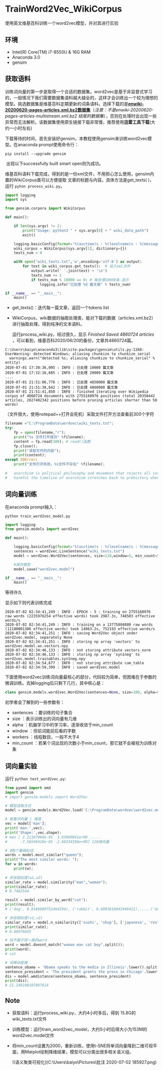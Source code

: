 # TrainWord2Vec_WikiCorpus
使用英文维基百科训练一个word2vec模型，并对其进行实验
## 环境
- Intel(R) Core(TM) i7-8550U & 16G RAM
- Anaconda 3.0
- gensim

## 获取语料

​	训练词向量的第一步是取得一个合适的数据集。word2vec是基于非监督式学习的，一般情况下我们需要数据集语料越大越全的，这样才会训练出一个较为理想的模型。挑选数据集是维基百科定期更新的词条语料。
​	选择下载的是[**enwiki-20200620-pages-articles.xml.bz2数据集**](https://dumps.wikimedia.org/enwiki/)（*注意：不是enwiki-20200620-pages-articles-multistream.xml.bz2 结尾的数据集*），否则在处理时会出现一些异常而无法解析。该数据集使用原生链接下载非常慢，推荐使用**迅雷工具下载**(大约一小时左右)

​	下载等待的时间，首先安装好gensim，本教程使用gensim来训练word2vec模型。在anaconda prompt使用命令行：
```
pip install --upgrade gensim
```
​	出现以下successfully built smart open则为成功。



​	维基百科语料下载完成，得到的是一份xml文件，不用担心怎么使用，gensim内置的WikiCorpus类可以方便提取
文章的标题与内容。具体方法是get_texts( )，运行 `pyhon process_wiki.py`。

```python
import logging
import sys

from gensim.corpora import WikiCorpus

def main():

    if len(sys.argv) != 2:
        print("Usage: python3 " + sys.argv[0] + " wiki_data_path")
        exit()

    logging.basicConfig(format='%(asctime)s : %(levelname)s : %(message)s', level=logging.INFO)
    wiki_corpus = WikiCorpus(sys.argv[1], dictionary={})
    texts_num = 0

    with open("wiki_texts.txt",'w',encoding='utf-8') as output:
        for text in wiki_corpus.get_texts():  # 读入xml文件
            output.write(' '.join(text) + '\n')
            texts_num += 1
            if texts_num % 10000 == 0: # 每处理10000条-显示
                logging.info("已处理 %d 篇文章" % texts_num)

if __name__ == "__main__":
    main()

```

- get_texts()：迭代每一篇文章，返回一个tokens list
- WikiCorpus，wiki数据的抽取处理类，能对下载的数据（articles.xml.bz2）进行抽取处理，得到纯净的文本语料。


  运行process_wiki.py，经过很久，显示 *Finished Saved 4860724 articles* ，可以看到，维基百科2020/06/20的备份，文章共4860724篇。

```
C:\Users\baiyo\anaconda3\lib\site-packages\gensim\utils.py:1268: UserWarning: detected Windows; aliasing chunkize to chunkize_serial
  warnings.warn("detected %s; aliasing chunkize to chunkize_serial" % entity)
2020-07-01 17:30:36,095 : INFO : 已处理 10000 篇文章
2020-07-01 17:32:16,685 : INFO : 已处理 20000 篇文章
....
2020-07-01 21:51:06,776 : INFO : 已处理 4850000 篇文章
2020-07-01 21:51:38,642 : INFO : 已处理 4860000 篇文章
2020-07-01 21:51:41,850 : INFO : finished iterating over Wikipedia corpus of 4860724 documents with 2755160976 positions (total 20358442 articles, 2827402342 positions before pruning articles shorter than 50 words)
```

（文件很大，使用notepad++打开会死机）采取文件打开方法查看前300个字符

```python
filename ="C:\ProgramData\wordvec\wiki_texts.txt";
try:
	fp = open(filename,"r");
	print("%s 文件打开成功" %filename);
	content = fp.read(300); # read()函数
	fp.close();
	print("读取文件的内容");
	print(content);
except IOError:
	print("文件打开失败，%s文件不存在" %filename);
    
#	anarchism is political philosophy and movement that rejects all involuntary coercive forms of hierarchy #  it radically calls for the abolition of the state which it holds to be undesirable unnecessary and     
#   harmful the timeline of anarchism stretches back to prehistory when humans lived in anarchistic s
```

## 词向量训练

在anaconda prompt输入：

 `python train_word2vec_model.py`

```python
import logging
from gensim.models import word2vec

def main():

    logging.basicConfig(format='%(asctime)s : %(levelname)s : %(message)s', level=logging.INFO)
    sentences = word2vec.LineSentence("wiki_texts.txt")
    model = word2vec.Word2Vec(sentences, size=128,window=5, min_count=5,workers=multiprocessing.cpu_count())

    #保存模型
    model.save("word2vec.model")

if __name__ == "__main__":
    main()
```

等待许久

显示如下则代表训练完成

```
2020-07-02 02:34:41,249 : INFO : EPOCH - 5 : training on 2755160976 raw words (2235976254 effective words) took 2987.3s, 748503 effective words/s
2020-07-02 02:34:41,249 : INFO : training on a 13775804880 raw words (11180001386 effective words) took 14863.2s, 752193 effective words/s
2020-07-02 02:34:41,251 : INFO : saving Word2Vec object under word2vec.model, separately None
2020-07-02 02:34:41,251 : INFO : storing np array 'vectors' to word2vec.model.wv.vectors.npy
2020-07-02 02:34:46,133 : INFO : not storing attribute vectors_norm
2020-07-02 02:34:46,133 : INFO : storing np array 'syn1neg' to word2vec.model.trainables.syn1neg.npy
2020-07-02 02:34:54,677 : INFO : not storing attribute cum_table
2020-07-02 02:34:59,399 : INFO : saved word2vec.model
```

下面使用word2vec训练词向量最核心的部分，代码较为简单，但困难在于参数的微调训练。去掉logging后只剩下几行，其中核心是：

```python
class gensim.models.word2vec.Word2Vec(sentences=None, size=100, alpha=0.025, window=5, min_count=5, max_vocab_size=None, sample=0.001, seed=1, workers=3, min_alpha=0.0001, sg=0, hs=0, negative=5, cbow_mean=1, hashfxn=<built-in function hash>, iter=5, null_word=0, trim_rule=None, sorted_vocab=1, batch_words=10000)
```
初学者会了解到的一些参数有：
- sentences ：要训练的句子集合
- size ：表示训练出的词向量有几维
- alpha ：机器学习中的学习率，逐渐收敛于min_count
- window ：但前词能前后看的字数
- workers ：线程数目，一般不大于4
- min_count ：若某个词出现的次数小于min_count，那它就不会被视为训练对象

## 词向量实验

运行 `python test_word2vec.py`:

```python
from pyemd import emd
import gensim
# import gensim.models import Word2Vec

# 模型读取方式
model = gensim.models.Word2Vec.load('C:\ProgramData\wordvec\word2vec.model');

# 查看词向量 | 维度
vec = model['man'];
print('man:',vec);
print('Shape:',vec.shape);
# man [ 2.21187860e-01  3.63909841e+00 ..... 
#      -7.56549418e-01 -2.68334198e+00] 128维向量

# 前N个最相似词
words = model.most_similar("queen");
print("The most similar words: ");
for w in words:
    print(w);
    
# 余弦相似度(w1,w2)
similar_rate = model.similarity("man","woman");
print(similar_rate);  
# 0.7482544

result = model.similar_by_word("cat");
print(result);
# ('dog', 0.8188809752464294), ('rabbit', 0.8093816041946411),.....('drat', 0.7274730205535889)

# 余弦相似度(v1,v2)
similar_rate = model.n_similarity(['sushi', 'shop'], ['japanese', 'restaurant']);
print(similar_rate);  
# 0.66976655

# 找不属于同一类的word
word = model.doesnt_match("woman man cat boy".split());
print(word);
# cat

# 词移动距离
sentence_obama = 'Obama speaks to the media in Illinois'.lower().split()
sentence_president = 'The president greets the press in Chicago'.lower().split()
dis = model.wmdistance(sentence_obama, sentence_president)
print(dis); 
# 21.248108107887614

```

## Note

- 获取语料：运行process_wiki.py，大约4小时多后，得到 15.8G的wiki_texts.txt文件

- 训练模型：运行train_word2vec_model，大约5小时后得大小为153M的word2vec.model文件

- 将min_count设置为2000，重新训练，使用t-SNE将单词向量降到二维可视平面，用Matplot绘制降维结果，模型可以分类出很多相关语义组。

  ![语义聚类可视化](C:\Users\baiyo\Pictures\批注 2020-07-02 185927.png)